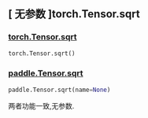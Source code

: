 ## [ 无参数 ]torch.Tensor.sqrt

### [torch.Tensor.sqrt](https://pytorch.org/docs/stable/generated/torch.sqrt.html)

```python
torch.Tensor.sqrt()
```

### [paddle.Tensor.sqrt](https://www.paddlepaddle.org.cn/documentation/docs/zh/develop/api/paddle/Tensor_cn.html#sqrt-name-none)

```python
paddle.Tensor.sqrt(name=None)
```

两者功能一致,无参数.
